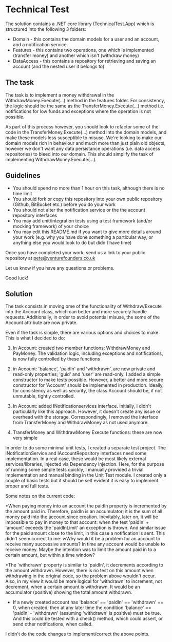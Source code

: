 # Technical Test

The solution contains a .NET core library (TechnicalTest.App) which is structured into the following 3 folders:

* Domain - this contains the domain models for a user and an account, and a notification service.
* Features - this contains two operations, one which is implemented (transfer money) and another which isn't (withdraw money)
* DataAccess - this contains a repository for retrieving and saving an account (and the nested user it belongs to)

## The task

The task is to implement a money withdrawal in the WithdrawMoney.Execute(...) method in the features folder. For consistency, the logic should be the same as the TransferMoney.Execute(...) method i.e. notifications for low funds and exceptions where the operation is not possible. 

As part of this process however, you should look to refactor some of the code in the TransferMoney.Execute(...) method into the domain models, and make these models less susceptible to misuse. We're looking to make our domain models rich in behaviour and much more than just plain old objects, however we don't want any data persistance operations (i.e. data access repositories) to bleed into our domain. This should simplify the task of implementing WithdrawMoney.Execute(...).

## Guidelines

* You should spend no more than 1 hour on this task, although there is no time limit
* You should fork or copy this repository into your own public repository (Github, BitBucket etc.) before you do your work
* You should not alter the notification service or the the account repository interfaces
* You may add unit/integration tests using a test framework (and/or mocking framework) of your choice
* You may edit this README.md if you want to give more details around your work (e.g. why you have done something a particular way, or anything else you would look to do but didn't have time)

Once you have completed your work, send us a link to your public repository at pete@venturefounders.co.uk

Let us know if you have any questions or problems.

Good luck!

## Solution
The task consists in moving ome of the functionality of Withdraw/Execute into the Account class, which can better and more securely handle requests. Additionally, in order to avoid potential misuse, the some of the Account attribute are now private. 

Even if the task is simple, there are various options and choices to make. This is what I decided to do:

1. In Account: created two member functions: WithdrawMoney and PayMoney. The validation logic, including exceptions and notifications, is now fully controlled by these functions

2. in Account: 'balance', 'paidIn' and 'withdrawn', are now private and read-only properties; 'guid' and 'user' are read-only. I added a simple constructor to make tests possible. However, a better and more secure constructor for 'Account' should be implemented in production. Ideally, for consistency as well as security, the class Account should be, if not unmutable, tightly controlled. 

3. In Account: added INotificationservices interface. Initially, I didn't particularly like this approach. However, it doesn't create any issue or overhead with the storage. Correspondingly, I removed the interface from TransferMoney and WithdrawMoney as not used anymore.

4. TransferMoney and WithdrawMoney Execute functions: these are now very simple

In order to do some minimal unit tests, I created a separate test project. The INotificationService and IAccountRepository interfaces need some implementation. In a real case, these would be most likely external services/libraries, injected via Dependency Injection. Here, for the purpose of running some simple tests quickly, I manually provided a trivial implementation and manual binding in the Unit Test module. 
I created only a couple of basic tests but it should be self evident it is easy to implement proper and full tests.   

Some notes on the current code:

*When paying money into an account the paidIn property is incremented by the amount paid in. Therefore, paidIn is an accumulator; it is the sum of all money paid into the account since creation. Inevitably, later on, it will be impossible to pay in money to that account: when the test 'paidIn' + 'amount' exceeds the 'paidInLimit' an exception is thrown. And similar issue for the paid amount close to the limit, in this case a notification is sent. This didn't seem correct to me: wWhy would it be a problem for an account to receive many successive amounts? In time any account would be unable to receive money. Maybe the intention was to limit the amount paid in to a certain amount, but within a time window?

*The 'withdrawn' property is similar to 'paidIn', it decrements according to the amount withdrawn. However, there is no test on this amount when withdrawing in the original code, so the problem above wouldn't occur. Also, in my view it would be more logical for 'withdrawn' to increment, not decrement, when a certain amount is withdrawn. It would be an accumulator (positive) showing the total amount withdrawn.

* If a newly created account has 'balance' == 'paidIn' == 'withdrawn' == 0, when created, then at any later time the condition 'balance' == 'paidIn' - 'withdrawn' (assuming 'withdrawn' is positive) must be true. And this could be tested with a check() method, which could assert, or send other notifications, when called.

I didn't do the code changes to implement/correct the above points. 

